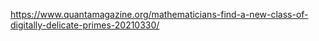 https://www.quantamagazine.org/mathematicians-find-a-new-class-of-digitally-delicate-primes-20210330/